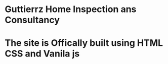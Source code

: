 # Guttierrz Home Inspection ans Consultancy
# The site is Offically built using HTML CSS and Vanila js

